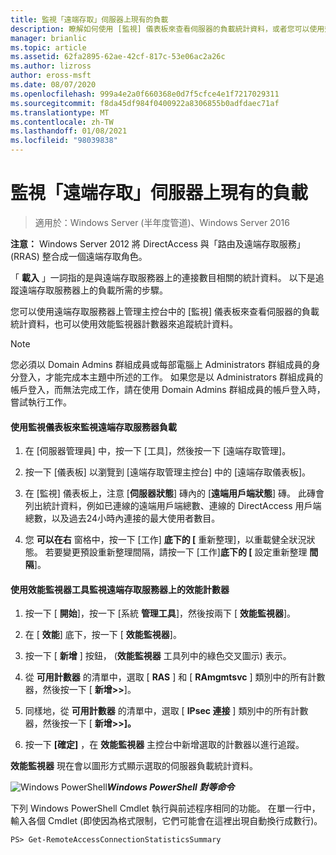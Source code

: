```yaml
---
title: 監視「遠端存取」伺服器上現有的負載
description: 瞭解如何使用 [監視] 儀表板來查看伺服器的負載統計資料，或者您可以使用效能監視器計數器來追蹤統計資料。
manager: brianlic
ms.topic: article
ms.assetid: 62fa2895-62ae-42cf-817c-53e06ac2a26c
ms.author: lizross
author: eross-msft
ms.date: 08/07/2020
ms.openlocfilehash: 999a4e2a0f660368e0d7f5cfce4e1f7217029311
ms.sourcegitcommit: f8da45df984f0400922a8306855b0adfdaec71af
ms.translationtype: MT
ms.contentlocale: zh-TW
ms.lasthandoff: 01/08/2021
ms.locfileid: "98039838"
---
```

# <a name="monitor-the-existing-load-on-the-remote-access-server"></a>監視「遠端存取」伺服器上現有的負載

>適用於：Windows Server (半年度管道)、Windows Server 2016

**注意：** Windows Server 2012 將 DirectAccess 與「路由及遠端存取服務」(RRAS) 整合成一個遠端存取角色。

「 **載入** 」一詞指的是與遠端存取服務器上的連接數目相關的統計資料。 以下是追蹤遠端存取服務器上的負載所需的步驟。

您可以使用遠端存取服務器上管理主控台中的 [監視] 儀表板來查看伺服器的負載統計資料，也可以使用效能監視器計數器來追蹤統計資料。

> [!NOTE]
> 您必須以 Domain Admins 群組成員或每部電腦上 Administrators 群組成員的身分登入，才能完成本主題中所述的工作。 如果您是以 Administrators 群組成員的帳戶登入，而無法完成工作，請在使用 Domain Admins 群組成員的帳戶登入時，嘗試執行工作。

#### <a name="to-use-the-monitoring-dashboard-to-monitor-the-remote-access-server-load"></a>使用監視儀表板來監視遠端存取服務器負載

1.  在 [伺服器管理員] 中，按一下 [工具]，然後按一下 [遠端存取管理]。

2.  按一下 [儀表板] 以瀏覽到 [遠端存取管理主控台] 中的 [遠端存取儀表板]。

3.  在 [監視] 儀表板上，注意 [**伺服器狀態**] 磚內的 [**遠端用戶端狀態**] 磚。 此磚會列出統計資料，例如已連線的遠端用戶端總數、連線的 DirectAccess 用戶端總數，以及過去24小時內連接的最大使用者數目。

4.  您 **可以在右** 窗格中，按一下 [工作] **底下的 [** 重新整理]，以重載健全狀況狀態。 若要變更預設重新整理間隔，請按一下 [工作]**底下的 [** 設定重新整理 **間隔**]。

#### <a name="to-use-the-performance-monitor-tool-to-monitor-performance-counters-on-the-remote-access-server"></a>使用效能監視器工具監視遠端存取服務器上的效能計數器

1.  按一下 [ **開始**]，按一下 [系統 **管理工具**]，然後按兩下 [ **效能監視器**]。

2.  在 [ **效能**] 底下，按一下 [ **效能監視器**]。

3.  按一下 [ **新增** ] 按鈕， (**效能監視器** 工具列中的綠色交叉圖示) 表示。

4.  從 **可用計數器** 的清單中，選取 [ **RAS** ] 和 [ **RAmgmtsvc** ] 類別中的所有計數器，然後按一下 [ **新增>>**]。

5.  同樣地，從 **可用計數器** 的清單中，選取 [ **IPsec 連接** ] 類別中的所有計數器，然後按一下 [ **新增>>]。**

6.  按一下 **[確定]** ，在 **效能監視器** 主控台中新增選取的計數器以進行追蹤。

**效能監視器** 現在會以圖形方式顯示選取的伺服器負載統計資料。

![Windows PowerShell ](../../../media/Monitor-the-existing-load-on-the-Remote-Access-server/PowerShellLogoSmall.gif)**_<em>Windows PowerShell 對等命令</em>_**

下列 Windows PowerShell Cmdlet 執行與前述程序相同的功能。 在單一行中，輸入各個 Cmdlet (即使因為格式限制，它們可能會在這裡出現自動換行成數行)。

```
PS> Get-RemoteAccessConnectionStatisticsSummary
```



